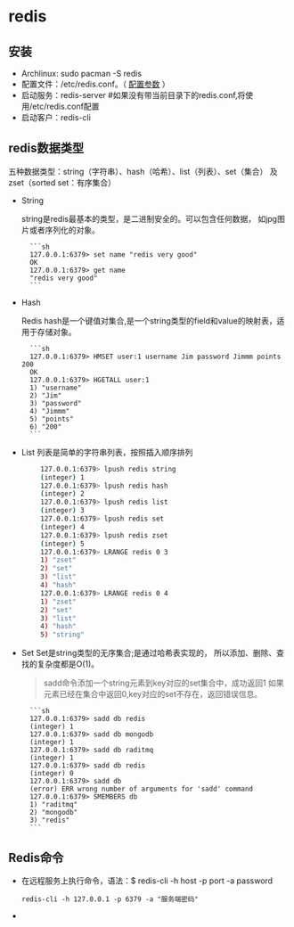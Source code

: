 # redis

## 安装
* Archlinux: sudo pacman -S redis
* 配置文件：/etc/redis.conf。（  [配置参数](./redisconfig.md) ）
* 启动服务：redis-server #如果没有带当前目录下的redis.conf,将使用/etc/redis.conf配置
* 启动客户：redis-cli

## redis数据类型

五种数据类型：string（字符串）、hash（哈希）、list（列表）、set（集合）
及zset（sorted set：有序集合）

* String

    string是redis最基本的类型，是二进制安全的。可以包含任何数据，
    如jpg图片或者序列化的对象。

        ```sh
        127.0.0.1:6379> set name "redis very good"
        OK
        127.0.0.1:6379> get name
        "redis very good"
        ```

* Hash

    Redis hash是一个键值对集合,是一个string类型的field和value的映射表，适用于存储对象。

        ```sh
        127.0.0.1:6379> HMSET user:1 username Jim password Jimmm points 200
        OK
        127.0.0.1:6379> HGETALL user:1
        1) "username"
        2) "Jim"
        3) "password"
        4) "Jimmm"
        5) "points"
        6) "200"
        ```
* List
    列表是简单的字符串列表，按照插入顺序排列

```sh
        127.0.0.1:6379> lpush redis string
        (integer) 1
        127.0.0.1:6379> lpush redis hash
        (integer) 2
        127.0.0.1:6379> lpush redis list
        (integer) 3
        127.0.0.1:6379> lpush redis set
        (integer) 4
        127.0.0.1:6379> lpush redis zset
        (integer) 5
        127.0.0.1:6379> LRANGE redis 0 3
        1) "zset"
        2) "set"
        3) "list"
        4) "hash"
        127.0.0.1:6379> LRANGE redis 0 4
        1) "zset"
        2) "set"
        3) "list"
        4) "hash"
        5) "string"
```
* Set
    Set是string类型的无序集合;是通过哈希表实现的，
    所以添加、删除、查找的复杂度都是O(1)。
    > sadd命令添加一个string元素到key对应的set集合中，成功返回1
    > 如果元素已经在集合中返回0,key对应的set不存在，返回错误信息。

        ```sh
        127.0.0.1:6379> sadd db redis
        (integer) 1
        127.0.0.1:6379> sadd db mongodb
        (integer) 1
        127.0.0.1:6379> sadd db raditmq
        (integer) 1
        127.0.0.1:6379> sadd db redis
        (integer) 0
        127.0.0.1:6379> sadd db
        (error) ERR wrong number of arguments for 'sadd' command
        127.0.0.1:6379> SMEMBERS db
        1) "raditmq"
        2) "mongodb"
        3) "redis"
        ```

## Redis命令
* 在远程服务上执行命令，语法：$ redis-cli -h host -p port -a password

  ```redis-cli -h 127.0.0.1 -p 6379 -a "服务端密码"```

*
